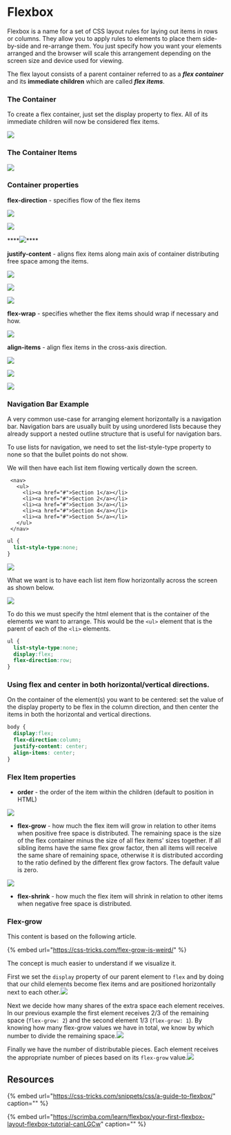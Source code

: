 # Flexbox

Flexbox is a name for a set of CSS layout rules for laying out items in rows or columns. They allow you to apply rules to elements to place them side-by-side and re-arrange them. You just specify how you want your elements arranged and the browser will scale this arrangement depending on the screen size and device used for viewing.

The flex layout consists of a parent container referred to as a _**flex container**_ and its **immediate children** which are called _**flex items**_.

### The Container

To create a flex container, just set the display property to flex. All of its immediate children will now be considered flex items.

![](../../.gitbook/assets/image%20%2828%29.png)

### The Container Items

![](../../.gitbook/assets/image%20%28157%29.png)

### Container properties

**flex-direction** - specifies flow of the flex items

![](../../.gitbook/assets/image%20%2874%29.png)

![](../../.gitbook/assets/image%20%2825%29.png)

\*\*\*\*![](../../.gitbook/assets/image%20%2850%29.png)\*\*\*\*

**justify-content** - aligns flex items along main axis of container distributing free space among the items. 

![](../../.gitbook/assets/image%20%2851%29.png)

![](../../.gitbook/assets/image%20%2822%29.png)

![](../../.gitbook/assets/image%20%2827%29.png)

**flex-wrap** - specifies whether the flex items should wrap if necessary and how.

![](../../.gitbook/assets/image%20%28139%29.png)

**align-items** - align flex items in the cross-axis direction.

![](../../.gitbook/assets/image%20%28153%29.png)

![](../../.gitbook/assets/image%20%2860%29.png)

![](../../.gitbook/assets/image%20%2838%29.png)

### Navigation Bar Example

A very common use-case for arranging element horizontally is a navigation bar. Navigation bars are usually built by using unordered lists because they already support a nested outline structure that is useful for navigation bars.

To use lists for navigation, we need to set the list-style-type property to none so that the bullet points do not show.

We will then have each list item flowing vertically down the screen.

```markup
 <nav>
   <ul>
     <li><a href="#">Section 1</a></li>
     <li><a href="#">Section 2</a></li>
     <li><a href="#">Section 3</a></li>
     <li><a href="#">Section 4</a></li>
     <li><a href="#">Section 5</a></li>
   </ul>
 </nav>
```

```css
ul {
  list-style-type:none;
}
```

![](../../.gitbook/assets/image%20%2821%29.png)

What we want is to have each list item flow horizontally across the screen as shown below.

![](../../.gitbook/assets/image%20%2814%29.png)

To do this we must specify the html element that is the container of the elements we want to arrange. This would be the `<ul>` element that is the parent of each of the `<li>` elements.

```css
ul {
  list-style-type:none;
  display:flex;
  flex-direction:row;
}
```

### Using flex and center in both horizontal/vertical directions.

On the container of the element\(s\) you want to be centered: set the value of the display property to be flex in the column direction, and then center the items in both the horizontal and vertical directions.

```css
body {
  display:flex;
  flex-direction:column;
  justify-content: center;
  align-items: center;
}
```

### Flex Item properties

* **order** - the order of the item within the children \(default to position in HTML\)

![](../../.gitbook/assets/image%20%2864%29.png)

* **flex-grow** - how much the flex item will grow in relation to other items when positive free space is distributed. The remaining space is the size of the flex container minus the size of all flex items' sizes together. If all sibling items have the same flex grow factor, then all items will receive the same share of remaining space, otherwise it is distributed according to the ratio defined by the different flex grow factors. The default value is zero.

![](../../.gitbook/assets/image%20%28138%29.png)

* **flex-shrink** - how much the flex item will shrink in relation to other items when negative free space is distributed.

### Flex-grow

This content is based on the following article.

{% embed url="https://css-tricks.com/flex-grow-is-weird/" %}

The concept is much easier to understand if we visualize it.

First we set the `display` property of our parent element to `flex` and by doing that our child elements become flex items and are positioned horizontally next to each other.![](https://i2.wp.com/css-tricks.com/wp-content/uploads/2015/12/step1.jpg)

Next we decide how many shares of the extra space each element receives. In our previous example the first element receives 2/3 of the remaining space \(`flex-grow: 2`\) and the second element 1/3 \(`flex-grow: 1`\). By knowing how many flex-grow values we have in total, we know by which number to divide the remaining space.![](https://i1.wp.com/css-tricks.com/wp-content/uploads/2015/12/step2.jpg)

Finally we have the number of distributable pieces. Each element receives the appropriate number of pieces based on its `flex-grow` value.![](https://i1.wp.com/css-tricks.com/wp-content/uploads/2015/12/step3.jpg)

## Resources

{% embed url="https://css-tricks.com/snippets/css/a-guide-to-flexbox/" caption="" %}

{% embed url="https://scrimba.com/learn/flexbox/your-first-flexbox-layout-flexbox-tutorial-canLGCw" caption="" %}

